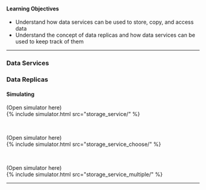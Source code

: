 
#### Learning Objectives

- Understand how data services can be used to store, copy, and access data
- Understand the concept of data replicas and how data services can be used to keep track of them

---

### Data Services


### Data Replicas


#### Simulating

<div class="ui accordion fluid app-ins">
  <div class="title">
    <i class="dropdown icon"></i>
    (Open simulator here)
  </div>
  <div markdown="0" class="ui segment content sim-frame">
    {% include simulator.html src="storage_service/" %}
  </div>
</div>

<p>&nbsp;</p>

<div class="ui accordion fluid app-ins">
  <div class="title">
    <i class="dropdown icon"></i>
    (Open simulator here)
  </div>
  <div markdown="0" class="ui segment content sim-frame">
    {% include simulator.html src="storage_service_choose/" %}
  </div>
</div>

<p>&nbsp;</p>

<div class="ui accordion fluid app-ins">
  <div class="title">
    <i class="dropdown icon"></i>
    (Open simulator here)
  </div>
  <div markdown="0" class="ui segment content sim-frame">
    {% include simulator.html src="storage_service_multiple/" %}
  </div>
</div>

---
